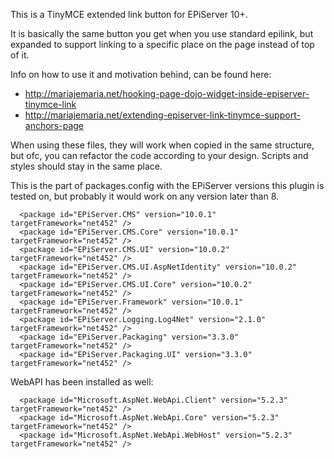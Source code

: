 This is a TinyMCE extended link button for EPiServer 10+. 

It is basically the same button you get when you use standard epilink, but expanded to support linking to a specific place on the page instead of top of it.

Info on how to use it and motivation behind, can be found here:
* http://mariajemaria.net/hooking-page-dojo-widget-inside-episerver-tinymce-link
* http://mariajemaria.net/extending-episerver-link-tinymce-support-anchors-page

When using these files, they will work when copied in the same structure, but ofc, you can refactor the code according to your design. Scripts and styles should stay in the same place.

This is the part of packages.config with the EPiServer versions this plugin is tested on, but probably it would work on any version later than 8.
```
  <package id="EPiServer.CMS" version="10.0.1" targetFramework="net452" />
  <package id="EPiServer.CMS.Core" version="10.0.1" targetFramework="net452" />
  <package id="EPiServer.CMS.UI" version="10.0.2" targetFramework="net452" />
  <package id="EPiServer.CMS.UI.AspNetIdentity" version="10.0.2" targetFramework="net452" />
  <package id="EPiServer.CMS.UI.Core" version="10.0.2" targetFramework="net452" />
  <package id="EPiServer.Framework" version="10.0.1" targetFramework="net452" />
  <package id="EPiServer.Logging.Log4Net" version="2.1.0" targetFramework="net452" />
  <package id="EPiServer.Packaging" version="3.3.0" targetFramework="net452" />
  <package id="EPiServer.Packaging.UI" version="3.3.0" targetFramework="net452" />
```

WebAPI has been installed as well:
```
  <package id="Microsoft.AspNet.WebApi.Client" version="5.2.3" targetFramework="net452" />
  <package id="Microsoft.AspNet.WebApi.Core" version="5.2.3" targetFramework="net452" />
  <package id="Microsoft.AspNet.WebApi.WebHost" version="5.2.3" targetFramework="net452" />
```
